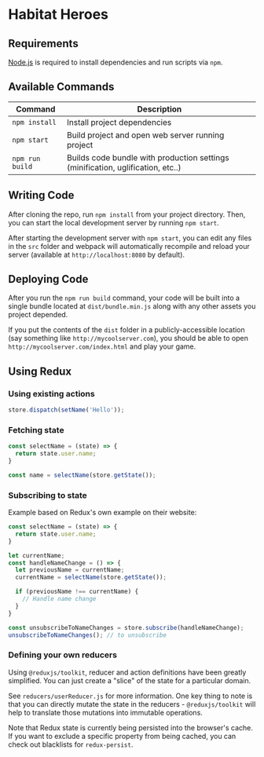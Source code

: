 # Habitat Heroes

## Requirements

[Node.js](https://nodejs.org) is required to install dependencies and run scripts via `npm`.

## Available Commands

| Command         | Description                                                                     |
| --------------- | ------------------------------------------------------------------------------- |
| `npm install`   | Install project dependencies                                                    |
| `npm start`     | Build project and open web server running project                               |
| `npm run build` | Builds code bundle with production settings (minification, uglification, etc..) |

## Writing Code

After cloning the repo, run `npm install` from your project directory. Then, you can start the local development server by running `npm start`.

After starting the development server with `npm start`, you can edit any files in the `src` folder and webpack will automatically recompile and reload your server (available at `http://localhost:8080` by default).

## Deploying Code

After you run the `npm run build` command, your code will be built into a single bundle located at `dist/bundle.min.js` along with any other assets you project depended.

If you put the contents of the `dist` folder in a publicly-accessible location (say something like `http://mycoolserver.com`), you should be able to open `http://mycoolserver.com/index.html` and play your game.

## Using Redux

### Using existing actions

```js
store.dispatch(setName('Hello'));
```

### Fetching state

```js
const selectName = (state) => {
  return state.user.name;
}

const name = selectName(store.getState());
```

### Subscribing to state

Example based on Redux's own example on their website:

```js
const selectName = (state) => {
  return state.user.name;
}

let currentName;
const handleNameChange = () => {
  let previousName = currentName;
  currentName = selectName(store.getState());

  if (previousName !== currentName) {
    // Handle name change
  }
}

const unsubscribeToNameChanges = store.subscribe(handleNameChange);
unsubscribeToNameChanges(); // to unsubscribe
```

### Defining your own reducers

Using `@reduxjs/toolkit`, reducer and action definitions have been greatly simplified. You can just create a "slice" of the state for a particular domain.

See `reducers/userReducer.js` for more information. One key thing to note is that you can directly mutate the state in the reducers - `@reduxjs/toolkit` will help to translate those mutations into immutable operations.

Note that Redux state is currently being persisted into the browser's cache. If you want to exclude a specific property from being cached, you can check out blacklists for `redux-persist`.
